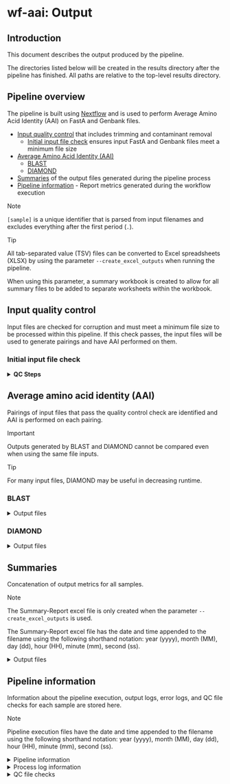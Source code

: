 # wf-aai: Output

## Introduction

This document describes the output produced by the pipeline.

The directories listed below will be created in the results directory after the pipeline has finished. All paths are relative to the top-level results directory.

## Pipeline overview

The pipeline is built using [Nextflow](https://www.nextflow.io/) and is used to perform Average Amino Acid Identity (AAI) on FastA and Genbank files.

- [Input quality control](#input-quality-control) that includes trimming and contaminant removal
  - [Initial input file check](#initial-input-file-check) ensures input FastA and Genbank files meet a minimum file size
- [Average Amino Acid Identity (AAI)](#average-amino-acid-identity-aai)
  - [BLAST](#blast)
  - [DIAMOND](#diamond)
- [Summaries](#summaries) of the output files generated during the pipeline process
- [Pipeline information](#pipeline-information) - Report metrics generated during the workflow execution

> [!NOTE]
> `[sample]` is a unique identifier that is parsed from input filenames and excludes everything after the first period (`.`).

> [!TIP]
> All tab-separated value (TSV) files can be converted to Excel spreadsheets (XLSX) by using the parameter `--create_excel_outputs` when running the pipeline.
>
> When using this parameter, a summary workbook is created to allow for all summary files to be added to separate worksheets within the workbook.

## Input quality control

Input files are checked for corruption and must meet a minimum file size to be processed within this pipeline. If this check passes, the input files will be used to generate pairings and have AAI performed on them.

### Initial input file check

<details markdown="1">
<summary><strong>QC Steps</strong></summary>

- Input files are checked to ensure that they meet a minimum file size to be processed within this pipeline `[Default: 45k]`. This is to prevent unusually small input sets from wasting compute time processing data that will not yield usable results.

</details>

## Average amino acid identity (AAI)

Pairings of input files that pass the quality control check are identified and AAI is performed on each pairing.

> [!IMPORTANT]
> Outputs generated by BLAST and DIAMOND cannot be compared even when using the same file inputs.

> [!TIP]
> For many input files, DIAMOND may be useful in decreasing runtime.

### BLAST

<details markdown="1">
<summary>Output files</summary>

- `AAI/BLAST`
  - `pairs.[tsv,xlsx]`: List of all pairings to be performed.
  - `queries.[tsv,xlsx]`: List of query proteome(s) `(query vs reference panel workflow)`.
  - `references.[tsv,xlsx]`: List of reference proteomes `(query vs reference panel workflow)`.
  - `proteomes.[tsv,xlsx]`: List of input proteomes that passed quality control checks `(all vs all workflow)`.
- `AAI/BLAST/[pair1]-[pair2]`
  - `aai.[pair2],[pair1].stats.tab`: AAI summary of each pair, including the combined bidirectional AAI.
  - `blastp.[pair2],[pair1].tab`: BLAST output of each fragment of [pair2] vs reference [pair1].
  - `blastp.[pair1],[pair2].tab`: BLAST output of each fragment of [pair1] vs reference [pair2].
  - `blastp.[pair2],[pair1].filt.tab`: Filtered BLAST output.
  - `blastp.[pair2],[pair1].filt.two-way.tab`: Filtered bidirectional BLAST output.

</details>

### DIAMOND

<details markdown="1">
<summary>Output files</summary>

- `AAI/DIAMOND`
  - `pairs.[tsv,xlsx]`: List of all pairings to be performed
  - `queries.[tsv,xlsx]`: List of query proteome(s) `(query vs reference panel workflow)`
  - `references.[tsv,xlsx]`: List of reference proteomes `(query vs reference panel workflow)`
  - `proteomes.[tsv,xlsx]`: List of input proteomes that passed quality control checks `(all vs all workflow)`
- `AAI/DIAMOND/[pair1]-[pair2]`
  - `diamond.[pair2],[pair1].tab`: DIAMOND output of each fragment of [pair2] vs reference [pair1].
  - `diamond.[pair1],[pair2].tab`: DIAMOND output of each fragment of [pair1] vs reference [pair2].
  - `aai.[pair2],[pair1].stats.tab`: AAI summary of each pair, including the combined bidirectional AAI.
  - `diamond.[pair2],[pair1].filt.tab`: Filtered DIAMOND output.
  - `diamond.[pair2],[pair1].filt.two-way.tab`: Filtered bidirectional DIAMOND output.

</details>

## Summaries

Concatenation of output metrics for all samples.

> [!NOTE]
> The Summary-Report excel file is only created when the parameter `--create_excel_outputs` is used.
>
> The Summary-Report excel file has the date and time appended to the filename using the following shorthand notation: year (yyyy), month (MM), day (dd), hour (HH), minute (mm), second (ss).

<details markdown="1">
<summary>Output files</summary>

- `Summaries/`
  - `Summary.AAI.[tsv,xlsx]`: Summary of AAI results for all samples.
  - `Summary.POCP.[tsv,xlsx]`: Summary of POCP results for all samples (non-default option).
  - `Summary.QC_File_Checks.[tsv,xlsx]`: Summary of all QC file checks detailing if a sample passes or fails each process.
  - `Summary.Proteins_Per_Proteome.[tsv,xlsx]`: Summary of the number of proteins for each input proteome.
  - `Summary-Report_yyyy-MM-dd_HH-mm-ss.xlsx`: Excel workbook where each file in the Summaries directory is added to a separate worksheet within the workbook.

</details>

## Pipeline information

Information about the pipeline execution, output logs, error logs, and QC file checks for each sample are stored here.

> [!NOTE]
> Pipeline execution files have the date and time appended to the filename using the following shorthand notation: year (yyyy), month (MM), day (dd), hour (HH), minute (mm), second (ss).

<details markdown="1">
<summary>Pipeline information</summary>

- `pipeline_info/`
  - `software_versions.yml`: Summary of the software packages used in each process and their version information.
  - `nextflow_log.[job_id].txt`: Execution log file produced by Nextflow.
  - `AAI_[num_of_samples].o[job_id]`: Output log file produced by the job scheduler.
  - `AAI_[num_of_samples].e[job_id]`: Error log file produced by the job scheduler.
  - `pipeline_dag_yyyy-MM-dd_HH-mm-ss.html`: Direct acrylic graph (DAG) image of the workflow that gives a visual representation of how each process connects to each other.
  - `execution_trace_yyyy-MM-dd_HH-mm-ss.txt`: Text-based summary report detailing the work directory hash, runtime, CPU usage, memory usage, etc. for each process.
  - `execution_report_yyyy-MM-dd_HH-mm-ss.html`: Summary report of all processes, including processes that passed/failed, resource usage, etc.
  - `execution_timeline_yyyy-MM-dd_HH-mm-ss.html`: Summary report detailing the runtime and memory usage of each process.
  -

</details>

<details markdown="1">
<summary>Process log information</summary>

- `pipeline_info/process_logs/`
  - `[sample].[process].command.out`: Output log file for each sample in each process.
  - `[sample].[process].command.err`: Error log file for each sample in each process.

</details>

<details markdown="1">
<summary>QC file checks</summary>

- `pipeline_info/qc_file_checks/`
  - `[sample].Initial_Input_File.[tsv,xlsx]`: Details if input FastA or Genbank file meet the minimum file size criteria for the pipeline `[Default: 45k]`.

</details>

